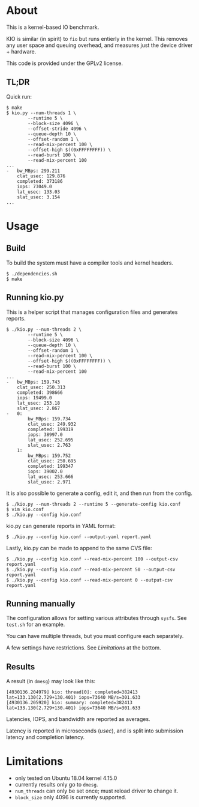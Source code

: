 # About

This is a kernel-based IO benchmark.

KIO is similar (in spirit) to `fio` but runs entierly in the kernel.  This
removes any user space and queuing overhead, and measures just the device
driver + hardware.

This code is provided under the GPLv2 license.

## TL;DR

Quick run:
```
$ make
$ kio.py --num-threads 1 \
        --runtime 5 \
        --block-size 4096 \
        --offset-stride 4096 \
        --queue-depth 10 \
        --offset-random 1 \
        --read-mix-percent 100 \
        --offset-high $((0xFFFFFFFF)) \
        --read-burst 100 \
        --read-mix-percent 100
...
-   bw_MBps: 299.211
    clat_usec: 129.876
    completed: 373186
    iops: 73049.0
    lat_usec: 133.03
    slat_usec: 3.154
...
```

# Usage

## Build

To build the system must have a compiler tools and kernel headers.

```
$ ./dependencies.sh
$ make
```

## Running kio.py

This is a helper script that manages configuration files and generates
reports.

```
$ ./kio.py --num-threads 2 \
        --runtime 5 \
        --block-size 4096 \
        --queue-depth 10 \
        --offset-random 1 \
        --read-mix-percent 100 \
        --offset-high $((0xFFFFFFFF)) \
        --read-burst 100 \
        --read-mix-percent 100
...
-   bw_MBps: 159.743
    clat_usec: 250.313
    completed: 398666
    iops: 19499.0
    lat_usec: 253.18
    slat_usec: 2.867
-   0:
        bw_MBps: 159.734
        clat_usec: 249.932
        completed: 199319
        iops: 38997.0
        lat_usec: 252.695
        slat_usec: 2.763
    1:
        bw_MBps: 159.752
        clat_usec: 250.695
        completed: 199347
        iops: 39002.0
        lat_usec: 253.666
        slat_usec: 2.971
```

It is also possible to generate a config, edit it, and then run from the config.

```
$ ./kio.py --num-threads 2 --runtime 5 --generate-config kio.conf
$ vim kio.conf
$ ./kio.py --config kio.conf
```

kio.py can generate reports in YAML format:
```
$ ./kio.py --config kio.conf --output-yaml report.yaml
```

Lastly, kio.py can be made to append to the same CVS file:
```
$ ./kio.py --config kio.conf --read-mix-percent 100 --output-csv report.yaml
$ ./kio.py --config kio.conf --read-mix-percent 50 --output-csv report.yaml
$ ./kio.py --config kio.conf --read-mix-percent 0 --output-csv report.yaml
```

## Running manually

The configuration allows for setting various attributes through `sysfs`.
See `test.sh` for an example.

You can have multiple threads, but you must configure each separately.

A few settings have restrictions.  See *Limitations* at the bottom.

## Results

A result (in `dmesg`) may look like this:

```
[4930136.204979] kio: thread[0]: completed=382413 lat=133.130(2.729+130.401) iops=73640 MB/s=301.633
[4930136.205920] kio: summary: completed=382413 lat=133.130(2.729+130.401) iops=73640 MB/s=301.633
```

Latencies, IOPS, and bandwidth are reported as averages.

Latency is reported in microseconds (*usec*), and is split into submission latency and completion latency.

# Limitations

* only tested on Ubuntu 18.04 kernel 4.15.0
* currently results only go to `dmesg`.
* `num_threads` can only be set once; must reload driver to change it.
* `block_size` only 4096 is currently supported.
